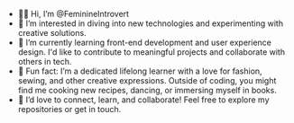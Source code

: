 - 👋🏾 Hi, I’m @FeminineIntrovert
- 👀 I’m interested in diving into new technologies and experimenting with creative solutions.
- 🌱 I’m currently learning front-end development and user experience design. I'd like to contribute to meaningful projects and collaborate with others in tech.
- 💞️ Fun fact: I’m a dedicated lifelong learner with a love for fashion, sewing, and other creative expressions. Outside of coding, you might find me cooking new recipes, dancing, or immersing myself in books.
- 💬 I’d love to connect, learn, and collaborate! Feel free to explore my repositories or get in touch.

<!---
FeminineIntrovert/FeminineIntrovert is a ✨ special ✨ repository because its `README.md` (this file) appears on your GitHub profile.
You can click the Preview link to take a look at your changes.
--->
